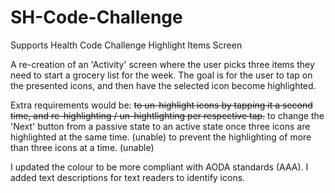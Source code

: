 # SH-Code-Challenge
Supports Health Code Challenge Highlight Items Screen

A re-creation of an 'Activity' screen where the user picks three items they need to start a grocery list for the week. 
The goal is for the user to tap on the presented icons, and then have the selected icon become highlighted.

Extra requirements would be: 
~~to un-highlight icons by tapping it a second time, and re-highlighting / un-hightlighting per respective tap.~~
to change the 'Next' button from a passive state to an active state once three icons are highlighted at the same time. (unable)
to prevent the highlighting of more than three icons at a time. (unable)

I updated the colour to be more compliant with AODA standards (AAA).
I added text descriptions for text readers to identify icons.
